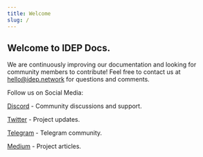 ```yaml
---
title: Welcome
slug: /
---
```

## Welcome to IDEP Docs.


We are continuously improving our documentation and looking for community members to contribute! Feel free to contact us at hello@idep.network for questions and comments.

Follow us on Social Media:

[Discord](https://discord.gg/Jrarctk4hG) - Community discussions and support.

[Twitter](https://twitter.com/idepnetwork) - Project updates.

[Telegram](https://t.me/IDEPNetwork) - Telegram community.

[Medium](https://medium.com/idep-network) - Project articles.




